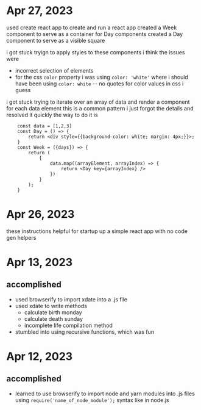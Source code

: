 # Apr 27, 2023
used create react app to create and run a react app
created a Week component to serve as a container for Day components
created a Day component to serve as a visible square

i got stuck tryign to apply styles to these components
i think the issues were
- incorrect selection of elements
- for the css `color` property i was using `color: 'white'` where i should have been using `color: white` -- no quotes for color values in css i guess

i got stuck trying to iterate over an array of data and render a component for each data element
this is a common pattern i just forgot the details and resolved it quickly
the way to do it is
```
    const data = [1,2,3]
    const Day = () => {
        return <div style={{background-color: white; margin: 4px;}}>;
    }
    const Week = ({days}) => {
        return (
            {
                data.map((arrayElement, arrayIndex) => {
                    return <Day key={arrayIndex} />
                })
            }
        );
    }

```

# Apr 26, 2023
these instructions helpful for startup up a simple react app with no code gen helpers

# Apr 13, 2023

## accomplished
- used browserify to import xdate into a .js file
- used xdate to write methods
    - calculate birth monday
    - calculate death sunday
    - incomplete life compilation method
- stumbled into using recursive functions, which was fun

# Apr 12, 2023

## accomplished 
- learned to use browserify to import node and yarn modules into .js files using `require('name_of_node_module');` syntax like in node.js
